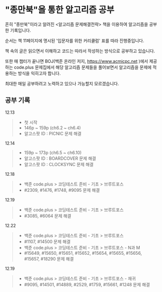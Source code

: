 # "종만북"을 통한 알고리즘 공부

흔히 "종만북"이라고 알려진 <알고리즘 문제해결전략> 책을 이용하여 알고리즘을 공부한 기록입니다.

순서는 책 11페이지에 명시된 '입문자를 위한 커리큘럼' 표를 따라 진행중입니다.

책 속의 글은 읽으면서 이해하고 코드는 따라서 작성하는 방식으로 공부하고 있습니다.

또한 매 챕터가 끝나면 BOJ(백준 온라인 저지, https://www.acmicpc.net )에서 제공하는 code.plus 문제집에서 해당 알고리즘 문제들을 풀어보면서 알고리즘을 문제에 적용하는 방식을 익히고자 합니다.

최대한 매일 공부하려고 노력하고 있으나 가능할지 모르겠습니다.

## 공부 기록

12.13

> -   첫 시작
> -   146p ~ 159p (ch6.2 ~ ch6.4)
> -   알고스팟 ID : PICNIC 문제 해결

12.14

> -   159p ~ 173p (ch6.5 ~ ch6.10)
> -   알고스팟 ID : BOARDCOVER 문제 해결
> -   알고스팟 ID : CLOCKSYNC 문제 해결

12.18

> -   백준 code.plus > 코딩테스트 준비 - 기초 > 브루트포스
> -   #2309, #1476, #1748, #9095 문제 해결

12.19

> -   백준 code.plus > 코딩테스트 준비 - 기초 > 브루트포스
> -   #3085, #6064 문제 해결

12.22

> -   백준 code.plus > 코딩테스트 준비 - 기초 > 브루트포스
> -   #1107, #14500 문제 해결
> -   백준 code.plus > 코딩테스트 준비 - 기초 > 브루트포스 - N과 M
> -   #15649, #15650, #15651, #15652, #15654, #15655, #15656, #15657, #18290 문제 해결

12.19

> -   백준 code.plus > 코딩테스트 준비 - 기초 > 브루트포스 - 재귀
> -   #9095, #14501, #14889, #2529, #1759, #15661, #1248 문제 해결
